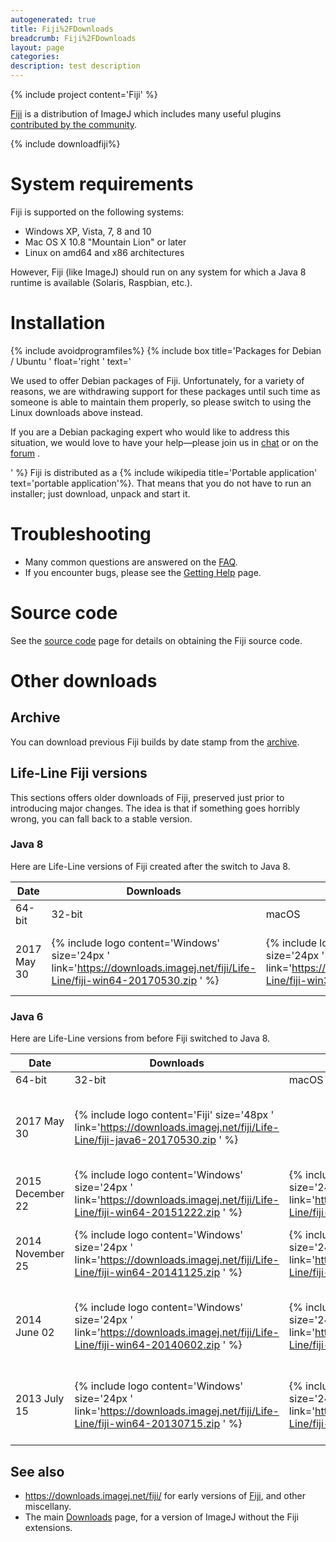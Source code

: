 ```yaml
---
autogenerated: true
title: Fiji%2FDownloads
breadcrumb: Fiji%2FDownloads
layout: page
categories: 
description: test description
---
```


<div style="float: right">

</div>

{% include project content='Fiji' %}

<span id="Fiji"></span> [Fiji](Fiji ) is a distribution of ImageJ which includes many useful plugins [contributed by the community](Fiji_contribution_requirements ).

{% include downloadfiji%}


# System requirements

Fiji is supported on the following systems:

  - Windows XP, Vista, 7, 8 and 10
  - Mac OS X 10.8 "Mountain Lion" or later
  - Linux on amd64 and x86 architectures

However, Fiji (like ImageJ) should run on any system for which a Java 8 runtime is available (Solaris, Raspbian, etc.).

# Installation

{% include avoidprogramfiles%}
 {% include box title='Packages for Debian / Ubuntu ' float='right ' text='

We used to offer Debian packages of Fiji. Unfortunately, for a variety of reasons, we are withdrawing support for these packages until such time as someone is able to maintain them properly, so please switch to using the Linux downloads above instead.

If you are a Debian packaging expert who would like to address this situation, we would love to have your help—please join us in [chat](chat ) or on the [forum](http://forum.imagej.net/c/development) .

' %} Fiji is distributed as a {% include wikipedia title='Portable application' text='portable application'%}. That means that you do not have to run an installer; just download, unpack and start it.

# Troubleshooting

  - Many common questions are answered on the [FAQ](FAQ ).
  - If you encounter bugs, please see the [Getting Help](Help ) page.

# Source code

See the [source code](source_code ) page for details on obtaining the Fiji source code.

# Other downloads

## Archive

You can download previous Fiji builds by date stamp from the [archive](https://downloads.imagej.net/fiji/archive/).

## Life-Line Fiji versions

This sections offers older downloads of Fiji, preserved just prior to introducing major changes. The idea is that if something goes horribly wrong, you can fall back to a stable version.

### Java 8

Here are Life-Line versions of Fiji created after the switch to Java 8.

| Date                                            | Downloads                                                                                                                                                                        |                                                                                                                                                                                  |                                                                                                                                                                                 |                                                                                                                                                                                  |                                                                                                                                                                                  |                                                                                                                                                                               | Description                                               |
| ----------------------------------------------- | -------------------------------------------------------------------------------------------------------------------------------------------------------------------------------- | -------------------------------------------------------------------------------------------------------------------------------------------------------------------------------- | ------------------------------------------------------------------------------------------------------------------------------------------------------------------------------- | -------------------------------------------------------------------------------------------------------------------------------------------------------------------------------- | -------------------------------------------------------------------------------------------------------------------------------------------------------------------------------- | ----------------------------------------------------------------------------------------------------------------------------------------------------------------------------- | --------------------------------------------------------- |
| 64-bit | 32-bit                                                                                                                                  | macOS                                                                                                                                   | 64-bit                                                                                                                                 | 32-bit                                                                                                                                  | no-JRE                                                                                                               |                                                                                                                                                                               |                                                           |
| 2017 May 30          | {% include logo content='Windows' size='24px ' link='https://downloads.imagej.net/fiji/Life-Line/fiji-win64-20170530.zip ' %} | {% include logo content='Windows' size='24px ' link='https://downloads.imagej.net/fiji/Life-Line/fiji-win32-20170530.zip ' %} | {% include logo content='MacOS' size='24px ' link='https://downloads.imagej.net/fiji/Life-Line/fiji-macosx-20170530.dmg ' %} | {% include logo content='Linux' size='24px ' link='https://downloads.imagej.net/fiji/Life-Line/fiji-linux64-20170530.zip ' %} | {% include logo content='Linux' size='24px ' link='https://downloads.imagej.net/fiji/Life-Line/fiji-linux32-20170530.zip ' %} | {% include logo content='Fiji' size='24px ' link='https://downloads.imagej.net/fiji/Life-Line/fiji-nojre-20170530.zip ' %} | Just prior to a sweeping update to nearly all components. |

### Java 6

Here are Life-Line versions from before Fiji switched to Java 8.

| Date                                            | Downloads                                                                                                                                                                        |                                                                                                                                                                                  |                                                                                                                                                                                 |                                                                                                                                                                                     |                                                                                                                                                                                     |                                                                                                                                                                               | Description                                                                                                                                                            |
| ----------------------------------------------- | -------------------------------------------------------------------------------------------------------------------------------------------------------------------------------- | -------------------------------------------------------------------------------------------------------------------------------------------------------------------------------- | ------------------------------------------------------------------------------------------------------------------------------------------------------------------------------- | ----------------------------------------------------------------------------------------------------------------------------------------------------------------------------------- | ----------------------------------------------------------------------------------------------------------------------------------------------------------------------------------- | ----------------------------------------------------------------------------------------------------------------------------------------------------------------------------- | ---------------------------------------------------------------------------------------------------------------------------------------------------------------------- |
| 64-bit | 32-bit                                                                                                                                  | macOS                                                                                                                                   | 64-bit                                                                                                                                 | 32-bit                                                                                                                                     | no-JRE                                                                                                                  |                                                                                                                                                                               |                                                                                                                                                                        |
| 2017 May 30          | {% include logo content='Fiji' size='48px ' link='https://downloads.imagej.net/fiji/Life-Line/fiji-java6-20170530.zip ' %}                                             |                                                                                                                                                                                  |                                                                                                                                                                                 |                                                                                                                                                                                     |                                                                                                                                                                                     |                                                                                                                                                                               | The final version of Fiji using Java 6, for all platforms.                                                                                                             |
| 2015 December 22     | {% include logo content='Windows' size='24px ' link='https://downloads.imagej.net/fiji/Life-Line/fiji-win64-20151222.zip ' %} | {% include logo content='Windows' size='24px ' link='https://downloads.imagej.net/fiji/Life-Line/fiji-win32-20151222.zip ' %} | {% include logo content='MacOS' size='24px ' link='https://downloads.imagej.net/fiji/Life-Line/fiji-macosx-20151222.dmg ' %} | {% include logo content='Linux' size='24px ' link='https://downloads.imagej.net/fiji/Life-Line/fiji-linux64-20151222.zip ' %}    | {% include logo content='Linux' size='24px ' link='https://downloads.imagej.net/fiji/Life-Line/fiji-linux32-20151222.zip ' %}    | {% include logo content='Fiji' size='24px ' link='https://downloads.imagej.net/fiji/Life-Line/fiji-nojre-20151222.zip ' %} | Just prior to [starting the transition to Java 8](2015-12-22_-_The_road_to_Java_8 ).                                                                         |
| 2014 November 25     | {% include logo content='Windows' size='24px ' link='https://downloads.imagej.net/fiji/Life-Line/fiji-win64-20141125.zip ' %} | {% include logo content='Windows' size='24px ' link='https://downloads.imagej.net/fiji/Life-Line/fiji-win32-20141125.zip ' %} | {% include logo content='MacOS' size='24px ' link='https://downloads.imagej.net/fiji/Life-Line/fiji-macosx-20141125.dmg ' %} | {% include logo content='Linux' size='24px ' link='https://downloads.imagej.net/fiji/Life-Line/fiji-linux64-20141125.tar.gz ' %} | {% include logo content='Linux' size='24px ' link='https://downloads.imagej.net/fiji/Life-Line/fiji-linux32-20141125.tar.gz ' %} | {% include logo content='Fiji' size='24px ' link='https://downloads.imagej.net/fiji/Life-Line/fiji-nojre-20141125.zip ' %} | Just prior to a [big update](https://groups.google.com/d/msg/fiji-devel/49a7q7e9g44/xuhp0nQRVnAJ) to facilitate [reproducible builds](reproducible_builds ). |
| 2014 June 02         | {% include logo content='Windows' size='24px ' link='https://downloads.imagej.net/fiji/Life-Line/fiji-win64-20140602.zip ' %} | {% include logo content='Windows' size='24px ' link='https://downloads.imagej.net/fiji/Life-Line/fiji-win32-20140602.zip ' %} | {% include logo content='MacOS' size='24px ' link='https://downloads.imagej.net/fiji/Life-Line/fiji-macosx-20140602.dmg ' %} | {% include logo content='Linux' size='24px ' link='https://downloads.imagej.net/fiji/Life-Line/fiji-linux64-20140602.tar.gz ' %} | {% include logo content='Linux' size='24px ' link='https://downloads.imagej.net/fiji/Life-Line/fiji-linux32-20140602.tar.gz ' %} | {% include logo content='Fiji' size='24px ' link='https://downloads.imagej.net/fiji/Life-Line/fiji-nojre-20140602.zip ' %} | Just prior to [some big changes to ImageJ2 under the hood](2014-06-04_-_ImageJ_2.0.0_release_candidate ).                                                    |
| 2013 July 15         | {% include logo content='Windows' size='24px ' link='https://downloads.imagej.net/fiji/Life-Line/fiji-win64-20130715.zip ' %} | {% include logo content='Windows' size='24px ' link='https://downloads.imagej.net/fiji/Life-Line/fiji-win32-20130715.zip ' %} | {% include logo content='MacOS' size='24px ' link='https://downloads.imagej.net/fiji/Life-Line/fiji-macosx-20130715.dmg ' %} | {% include logo content='Linux' size='24px ' link='https://downloads.imagej.net/fiji/Life-Line/fiji-linux64-20130715.tar.gz ' %} | {% include logo content='Linux' size='24px ' link='https://downloads.imagej.net/fiji/Life-Line/fiji-linux32-20130715.tar.gz ' %} | {% include logo content='Fiji' size='24px ' link='https://downloads.imagej.net/fiji/Life-Line/fiji-nojre-20130715.zip ' %} | Just prior to [extensive changes reconciling Fiji with ImageJ2](https://groups.google.com/d/msg/fiji-devel/KpuWJ6kNgbk/XX2pR8jjam8J).                                  |

## See also

  - https://downloads.imagej.net/fiji/ for early versions of [Fiji](Fiji ), and other miscellany.
  - The main [Downloads](Downloads ) page, for a version of ImageJ without the Fiji extensions.
